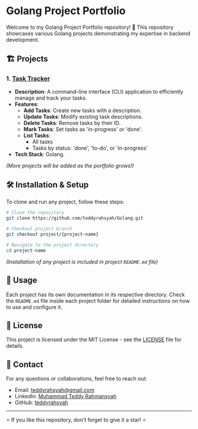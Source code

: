 # Golang Project Portfolio

Welcome to my Golang Project Portfolio repository! 🚀 This repository showcases various Golang projects demonstrating my expertise in backend development.

## 🏗️ Projects

### 1. [Task Tracker](https://roadmap.sh/projects/task-tracker)
- **Description**: A command-line interface (CLI) application to efficiently manage and track your tasks.
- **Features**:
  - **Add Tasks**: Create new tasks with a description.
  - **Update Tasks**: Modify existing task descriptions.
  - **Delete Tasks**: Remove tasks by their ID.
  - **Mark Tasks**: Set tasks as 'in-progress' or 'done'.
  - **List Tasks**:
    - All tasks
    - Tasks by status: 'done', 'to-do', or 'in-progress'
- **Tech Stack**: Golang.

*(More projects will be added as the portfolio grows!)*

## 🛠️ Installation & Setup

To clone and run any project, follow these steps:

```bash
# Clone the repository
git clone https://github.com/teddyrahsyah/Golang.git

# Checkout project branch
git checkout project/{project-name}

# Navigate to the project directory
cd project-name
```
*(Installation of any project is included in project `README.md` file)*

## 📌 Usage

Each project has its own documentation in its respective directory. Check the `README.md` file inside each project folder for detailed instructions on how to use and configure it.

## 📄 License

This project is licensed under the MIT License - see the [LICENSE](LICENSE) file for details.

## 📧 Contact

For any questions or collaborations, feel free to reach out:
- Email: teddyrahsyah@gmail.com
- LinkedIn: [Muhammad Teddy Rahmansyah](https://www.linkedin.com/in/teddy-rahsyah/)
- GitHub: [teddyrahsyah](https://github.com/teddyrahsyah)
---

⭐ If you like this repository, don't forget to give it a star! ⭐